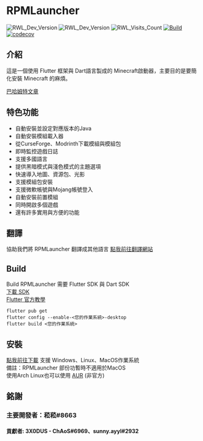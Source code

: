 # RPMLauncher

![RWL_Dev_Version](https://img.shields.io/badge/dynamic/json?label=RWL%20%E6%9C%80%E6%96%B0%E9%96%8B%E7%99%BC%E7%89%88%E6%9C%AC&query=dev.latest_version_full&url=https%3A%2F%2Fraw.githubusercontent.com%2FRPMTW%2FRPMTW-website-data%2Fmain%2Fdata%2FRPMLauncher%2Fupdate.json)
![RWL_Dev_Version](https://img.shields.io/badge/dynamic/json?label=RWL%20Latest%20Version&query=dev.latest_version_full&url=https%3A%2F%2Fraw.githubusercontent.com%2FRPMTW%2FRPMTW-website-data%2Fmain%2Fdata%2FRPMLauncher%2Fupdate.json)
![RWL_Visits_Count](https://img.shields.io/badge/dynamic/json?label=Visits%20Count&query=value&url=https%3A%2F%2Fapi.countapi.xyz%2Fhit%2Fgithub.rpmlauncher%2Fvisits)
[![Build](https://github.com/RPMTW/RPMLauncher/actions/workflows/Build.yml/badge.svg)](https://github.com/RPMTW/RPMLauncher/actions/workflows/Build.yml)
[![codecov](https://codecov.io/gh/RPMTW/RPMLauncher/branch/main/graph/badge.svg?token=5J25PUERID)](https://codecov.io/gh/RPMTW/RPMLauncher)
## 介紹

這是一個使用 Flutter 框架與 Dart語言製成的 Minecraft啟動器，主要目的是要簡化安裝 Minecraft 的麻煩。

[巴哈姆特文章](https://forum.gamer.com.tw/C.php?bsn=18673&snA=193012&tnum=1)

## 特色功能
- 自動安裝並設定對應版本的Java
- 自動安裝模組載入器
- 從CurseForge、Modrinth下載模組與模組包
- 即時監控遊戲日誌
- 支援多國語言
- 提供黑暗模式與淺色模式的主題選項
- 快速導入地圖、資源包、光影
- 支援模組包安裝
- 支援微軟帳號與Mojang帳號登入
- 自動安裝前置模組
- 同時開啟多個遊戲
- 還有許多實用與方便的功能

## 翻譯
協助我們將 RPMLauncher 翻譯成其他語言 [點我前往翻譯網站](https://crowdin.com/project/siong-sngs-fantasy-world)

## Build
Build RPMLauncher 需要 Flutter SDK 與 Dart SDK  
[下載 SDK](https://flutter.dev/docs/get-started/install)  
[Flutter 官方教學](https://flutter.dev/desktop)
```
flutter pub get
flutter config --enable-<您的作業系統>-desktop
flutter build <您的作業系統>
```

## 安裝
[點我前往下載](https://www.rpmtw.ga/RWL/Version)
支援 Windows、Linux、MacOS作業系統  
備註：RPMLauncher 部份功暫時不適用於MacOS  
使用Arch Linux也可以使用 [AUR](https://aur.archlinux.org/packages/rpmlauncher-git/) (非官方)
## 銘謝
### 主要開發者：菘菘#8663
#### 貢獻者: 3X0DUS - ChAoS#6969、sunny.ayyl#2932
